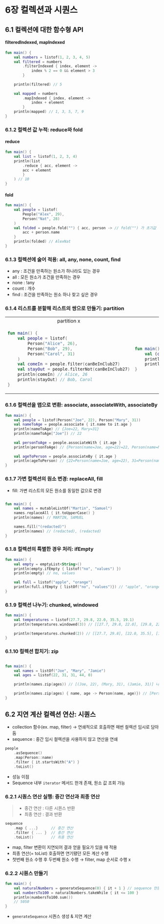 # 6장 컬렉션과 시퀀스

## 6.1 컬렉션에 대한 함수형 API

#### filteredIndexed, mapIndexed

```kotlin
fun main() {
    val numbers = listof(1, 2, 3, 4, 5)
    val filtered = numbers
        .filterIndexed { index, element -> 
            index % 2 == 0 && element > 3
        }
    
    println(filtered) // 5
    
    val mapped = numbers
        .mapIndexed { index, element -> 
            index + element
        }
    println(mapped) // 1, 3, 5, 7, 9
}
```

### 6.1.2 컬렉션 값 누적: reduce와 fold

#### reduce

```kotlin
fun main() {
    val list = listof(1, 2, 3, 4)
    println(list
        .reduce { acc, element -> 
        acc + element
        }
    ) // 10
}
```

#### fold

```kotlin
fun main() {
    val people = listof(
        People("Alex", 29),
        Person("Nat", 28)
    )
    val folded = people.fold("") { acc, person -> // fold("") 가 초기값 -> "" + "Alex" + "Nat" 
        acc + person.name
    }
    println(folded) // AlexNat
}
```

### 6.1.3 컬렉션에 술어 적용: all, any, none, count, find

- any : 조건을 만족하는 원소가 하나라도 있는 경우
- all : 모든 원소가 조건을 만족하는 경우
- none : !any
- count : 개수
- find : 조건을 만족하는 원소 하나 찾고 싶은 경우

### 6.1.4 리스트를 분할해 리스트의 쌍으로 만들기: partition

<table>
<tr>
<td align="center">partition x</td>
<td align="center">partition o</td>
</tr>
<tr>
<td>

```kotlin
fun main() {
    val people = listof(
        Person("Alice", 26),
        Person("Bob", 29),
        Person("Carol", 31)
    )
    val comeIn = people.filter(canBeInClub27)
    val stayOut = people.filterNot(canBeInClub27)
    println(comeIn) // Alice, 26
    println(stayOut) // Bob, Carol
}
```
</td>
<td>

```kotlin
fun main() {
    val (comeIn, stayOut) = people.partition(canBeInClub27)
    println(comeIn) // Alice
    println(stayOut) // Bob, Carol
}
```
</td>
</tr>
</table>

### 6.1.6 컬렉션을 맵으로 변환: associate, associateWith, associateBy

```kotlin
fun main() {
    val people = listof(Person("Joe", 22), Person("Mary", 31))
    val nameToAge = people.associate { it.name to it.age }
    println(nameToAge) // {Joe=22, Mary=31}
    println(nameToAge["Joe"]) // 22
    
    val personToAge = people.associateWith { it.age }
    println(personToAge) // {Person(name=Joe, age=22)=22, Person(name=Mary, age=31)=31
    
    val ageToPerson = people.associateBy { it.age }
    println(ageToPerson) // {22=Person(name=Joe, age=22), 31=Person(name=Mary, age=31)} // age가 같은 경우 overwrite
}
```

### 6.1.7 가변 컬렉션의 원소 변경: replaceAll, fill

- fill: 가변 리스트의 모든 원소를 동일한 값으로 변경

```kotlin

fun main() {
    val names = mutableListOf("Martin", "Samuel")
    names.replaceAll { it.toUpperCase() }
    println(names) // MARTIN, SAMUEL
    
    names.fill("(redacted)")
    println(names) // (redacted), (redacted)
}
```

### 6.1.8 컬렉션의 특별한 경우 처리: ifEmpty

```kotlin
fun main() {
    val empty = emptyList<String>()
    println(empty.ifEmpty { listof("no", "values") })
    println(empty) // no, values
    
    val full = listof("apple", "orange")
    println(full.ifEmpty { listOf("no", "values")}) // "apple", "orange"
}
```

### 6.1.9 컬렉션 나누기: chunked, windowed

```kotlin
fun main() {
    val temperatures = listof(27.7, 29.8, 22.0, 35.5, 19.1)
    println(temperatures.windowed(3)) // [[27.7, 29.8, 22.0], [29.8, 22.0, 35.5], [22.0, 35.5, 19.1]]
    
    println(temperatures.chunked(2)) // [[27.7, 29.8], [22.0, 35.5], [19.1]]
}
```

### 6.1.10 컬렉션 합치기: zip

```kotlin

fun main() {
    val names = listOf("Joe", "Mary", "Jamie")
    val ages = listof(22, 31, 31, 44, 0)
    
    println(names.zip(ages)) // [(Joe, 22), (Mary, 31), (Jamie, 31)] 나머지 원소 무시
    
    println(names.zip(ages) { name, age -> Person(name, age)}) // [Person(name=Joe, age=22), Person(name=Mary, age=31), Person(name=Jamie, age=31)]
}
```

## 6.2 지연 계산 컬렉션 연산: 시퀀스

- collection 함수(ex. map, filter) &rarr; 연쇄적으로 호출하면 매번 컬렉션 임시로 담아둠
- sequence : 중간 임시 컬렉션을 사용하지 않고 연산을 연쇄

```kotlin
people
    .asSequence()
    .map(Person::name)
    .filter { it.startsWith("A") }
    .toList()
```

- 성능 이점
- Sequence 내부 `iterator` 메서드 한개 존재, 원소 값 조회 가능

### 6.2.1 시퀀스 연산 실행: 중간 연산과 최종 연산

> - 중간 연산 : 다른 시퀀스 반환
> - 최종 연산 : 결과 반환

```kotlin
sequence
    .map { ...}      // 중간 연산 
    .filter { ... }  // 중간 연산
    .toList()        // 최종 연산 
```

- map, filter 변환이 지연되어 결과 얻을 필요가 있을 때 적용
- 최종 연산(= toList) 호출하면 연기됐던 모든 계산 수행
- 첫번째 원소 수행 후 두번째 원소 수행 &rarr; filter, map 순서로 수행 x

### 6.2.2 시퀀스 만들기

```kotlin
fun main() {
    val naturalNumbers = generateSequence(0) { it + 1 } // sequence 만듬
    val numbersTo100 = naturalNumbers.takeWhile { it <= 100 }
    println(numbersTo100.sum())
    // 5050
}
```

- `generateSequence` 시퀀스 생성 & 지연 계산